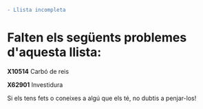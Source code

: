 ```diff
- Llista incompleta
```
# Falten els següents problemes d'aquesta llista:

**X10514** Carbó de reis

**X62901** Investidura

Si els tens fets o coneixes a algú que els té, no dubtis a penjar-los!
